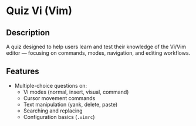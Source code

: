 # Quiz Vi (Vim)

## Description
A quiz designed to help users learn and test their knowledge of the Vi/Vim editor — focusing on commands, modes, navigation, and editing workflows.

## Features
- Multiple-choice questions on:
  - Vi modes (normal, insert, visual, command)
  - Cursor movement commands
  - Text manipulation (yank, delete, paste)
  - Searching and replacing
  - Configuration basics (`.vimrc`)
